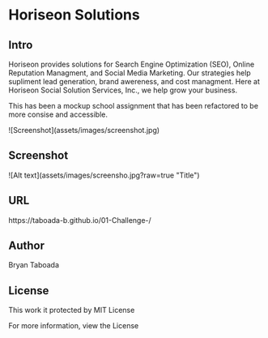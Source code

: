 <h1> Horiseon Solutions</h1>
<h2> Intro</h2>
<p>Horiseon provides solutions for Search Engine Optimization (SEO), Online Reputation Managment, and Social Media Marketing.  Our strategies help supliment lead generation, brand awereness, and cost managment. Here at Horiseon Social Solution Services, Inc., we help grow your business.</p>
<p> This has been a mockup school assignment that has been refactored to be more consise and accessible. </p>
![Screenshot](assets/images/screenshot.jpg)
<h2>Screenshot</h2>
![Alt text](assets/images/screensho.jpg?raw=true "Title")
<h2> URL</h2>
<p> https://taboada-b.github.io/01-Challenge-/ </p> 
<h2> Author</h2>
<p>Bryan Taboada</p>
<h2> License</h2>
<p> This work it protected by MIT License </p>
<p> For more information, view the License </p>

